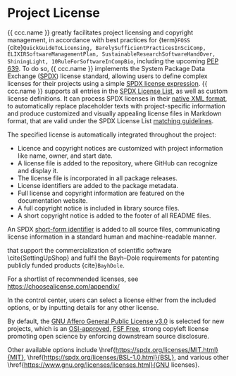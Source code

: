 # Project License

{{ ccc.name }} greatly facilitates project licensing and copyright management,
in accordance with best practices for {term}`FOSS`
{cite}`QuickGuideToLicensing, BarelySufficientPracticesInSciComp, ELIXIRSoftwareManagementPlan, SustainableResearchSoftwareHandOver, ShiningLight, 10RuleForSoftwareInCompBio`,
including the upcoming [PEP 639](https://peps.python.org/pep-0639/). 
To do so, {{ ccc.name }} implements the System Package Data Exchange ([SPDX](https://spdx.org/)) license standard,
allowing users to define complex licenses for their projects
using a simple [SPDX license expression](https://spdx.github.io/spdx-spec/v3.0.1/annexes/spdx-license-expressions/).
{{ ccc.name }} supports all entries in the [SPDX License List](https://spdx.org/licenses/),
as well as custom license definitions.
It can process SPDX licenses in their
[native XML format](https://github.com/spdx/license-list-XML/blob/779bbe079ca2595e2d91fae30733f5b40eaf60e1/DOCS/xml-fields.md),
to automatically replace placeholder texts with project-specific information
and produce customized and visually appealing license files in Markdown format,
that are valid under the SPDX License List
[matching guidelines](https://spdx.github.io/spdx-spec/v3.0.1/annexes/license-matching-guidelines-and-templates/).





The specified license is automatically integrated throughout the project:

- Licence and copyright notices are customized with project information 
  like name, owner, and start date.
- A license file is added to the repository, where GitHub can recognize and display it.
- The license file is incorporated in all package releases.
- License identifiers are added to the package metadata.
- Full license and copyright information are featured on the documentation website.
- A full copyright notice is included in library source files.
- A short copyright notice is added to the footer of all README files.


An SPDX [short-form identifier](https://spdx.dev/learn/handling-license-info/)
is added to all source files, communicating license information in a standard human and machine-readable manner.


that support the commercialization of scientific software \cite{SettingUpShop} 
and fulfil the Bayh–Dole requirements for patenting publicly funded products {cite}`BayhDole`. 

For a shortlist of recommended licenses, see https://choosealicense.com/appendix/

In the control center, users can select a license either from the included options, 
or by inputting details for any other license. 

By default, the [GNU Affero General Public License v3.0](https://www.gnu.org/licenses/agpl-3.0) 
is selected for new projects, which is an [OSI-approved](https://opensource.org/licenses),
[FSF Free](https://www.gnu.org/licenses/license-list.en.html),
strong copyleft license promoting open science
by enforcing downstream source disclosure.


Other available options include \href{https://spdx.org/licenses/MIT.html}{MIT}, 
\href{https://spdx.org/licenses/BSL-1.0.html}{BSL}, 
and various other \href{https://www.gnu.org/licenses/licenses.html}{GNU licenses}. 

